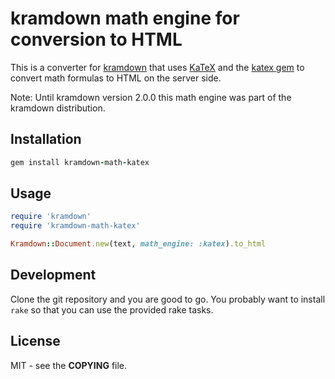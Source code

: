 # kramdown math engine for conversion to HTML

This is a converter for [kramdown](https://kramdown.gettalong.org) that uses
[KaTeX](https://khan.github.io/KaTeX/) and the [katex
gem](https://github.com/glebm/katex-ruby) to convert math formulas to HTML on
the server side.

Note: Until kramdown version 2.0.0 this math engine was part of the kramdown
distribution.


## Installation

~~~ruby
gem install kramdown-math-katex
~~~


## Usage

~~~ruby
require 'kramdown'
require 'kramdown-math-katex'

Kramdown::Document.new(text, math_engine: :katex).to_html
~~~


## Development

Clone the git repository and you are good to go. You probably want to install
`rake` so that you can use the provided rake tasks.


## License

MIT - see the **COPYING** file.
